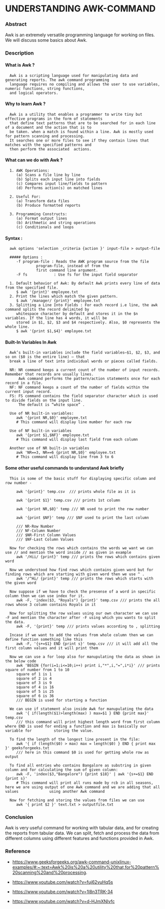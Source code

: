 # UNDERSTANDING AWK-COMMAND

### Abstract

   Awk is an extremely versatile programming language for working on files. We will discuss some basics about Awk.
   
### Description
   
   #### What is Awk ?
      Awk is a scripting language used for manipulating data and generating reports. The awk command programming 
      language requires no compiling and allows the user to use variables, numeric functions, string functions,
      and logical operators.
   
   #### Why to learn Awk ?
      Awk is a utility that enables a programmer to write tiny but effective programs in the form of statements 
      that define text patterns that are to be searched for in each line of a document and the action that is to 
      be taken. when a match is found within a line. Awk is mostly used for pattern scanning and processing. 
      It searches one or more files to see if they contain lines that matches with the specified patterns and 
      then perform the associated  actions.
   
   #### What can we do with Awk ?
      
      1. AWK Operations: 
         (a) Scans a file line by line 
         (b) Splits each input line into fields 
         (c) Compares input line/fields to pattern 
         (d) Performs action(s) on matched lines 

      2. Useful For: 
         (a) Transform data files 
         (b) Produce formatted reports 

      3. Programming Constructs: 
         (a) Format output lines 
         (b) Arithmetic and string operations 
         (c) Conditionals and loops
         
   #### Syntax :
      awk options 'selection _criteria {action }' input-file > output-file
      
      ##### Options :
         -f program-file : Reads the AWK program source from the file 
                  program-file, instead of from the 
                  first command line argument.
         -F fs            : Use fs for the input field separator
   
      1. Default behavior of Awk: By default Awk prints every line of data from the specified file.
         $ awk '{print}' employee.txt
      2. Print the lines which match the given pattern.
         $ awk '/manager/ {print}' employee.txt
      3. Splitting a Line Into Fields : For each record i.e line, the awk command splits the record delimited by 
         whitespace character by default and stores it in the $n variables. If the line has 4 words, it will be 
         stored in $1, $2, $3 and $4 respectively. Also, $0 represents the whole line.
         $ awk '{print $1,$4}' employee.txt
         
   #### Built-In Variables In Awk

      Awk’s built-in variables include the field variables—$1, $2, $3, and so on ($0 is the entire line) — that 
      break a line of text into individual words or pieces called fields. 

      NR: NR command keeps a current count of the number of input records. Remember that records are usually lines.
          Awk command performs the pattern/action statements once for each record in a file. 
      NF: NF command keeps a count of the number of fields within the current input record. 
      FS: FS command contains the field separator character which is used to divide fields on the input line.
          The default is “white space” .
      
      Use of NR built-in variables:
         awk '{print NR,$0}' employee.txt
         # This command will display line mumber for each row
         
      Use of NF built-in variables 
         awk '{print $1,$NF}' employee.txt
         # This command will display last field from each column
         
      Another use of NR built-in variables  
         awk 'NR==3, NR==6 {print NR,$0}' employee.txt
         # This command will display line from 3 to 6
    
   #### Some other useful commands to understand Awk briefly
      
      This is some of the basic stuff for displaying specific column and row number -
      
         awk '{print}' temp.csv  /// prints whole file as it is

         awk '{print $1}' temp.csv /// prints 1st column

         awk '{print NR,$0}' temp /// NR used to print the row number

         awk '{print $NF}' temp /// $NF used to print the last column

         /// NR-Row Number
         /// NF-Column Number
         /// $NR-First Column Values
         /// $NF-Last Column Values
      
      Now for checking the rows which contains the words we want we can use // and mention the word inside // as given in example
         awk '/Hii/ {print}' temp /// prints the rows which contains given word
      
      Now we understood how find rows which contains given word but for finding rows which are starting with given word then we use ^ .
         awk '/^Hi/ {print}' temp /// prints the rows which starts with the given word
        
      Now suppose if we have to check the presense of a word in specific column then we can use index for it.
         awk -F, 'index($3, "Royals") {print}' temp.csv /// prints the all rows whose 3 column contains Royals in it
      
      Now for splitting the row values using our own character we can use -F and mention the character after -F using which you wants to split the data.
         awk -F, '{print}' temp /// prints values according to , splitting
      
      Incase if we want to add the values from whole column then we can define function something like this
         awk -F, '{s+=$1} END {print s}' temp.csv /// it will add all the first column values and it will print them

      Now we can use a for loop also for manupulating the data as shown in the below code
         awk 'BEGIN {for(i=1;i<=10;i++) print i,"*",i,"=",i*i}' /// prints square of number from 1 to 10
         square of 1 is 1
         square of 2 is 4
         square of 3 is 9
         square of 4 is 16
         square of 5 is 25
         square of 6 is 36
         /// BEGIN is used for starting a function
      
      We can use if statement also inside Awk for manupulating the data
         awk '{ if(length($1)>length(max) ) max=$1 } END {print max}' temp.csv
         /// this command will print highest length word from first column where END is used for ending a function and max is basically our variable for          storing the value.
      
      To find the length of the longest line present in the file:
         awk '{ if (length($0) > max) max = length($0) } END { print max }' geeksforgeeks.txt
         /// here in this command $0 is used for getting whole row as output
      
      To find all entries who contains Bangalore as substring in given column and for calculating the sum of given column:
         awk -F, 'index($3,"Bangalore") {print $18}' | awk '{s+=$1} END {print s}'
         # This command will print all runs made by rcb in all seasons, here we are using output of one Awk command and we are adding that all values              using another Awk command
         
      Now for fetching and storing the values from files we can use
         awk '{ print $2 }' text.txt > outputfile.txt

### Conclusion
   
   Awk is very useful command for working with tabular data, and for creating the reports from tabular data. We can split, 
   fetch and process the data from different columns using different features and functions provided in Awk.

### Reference
   
   * https://www.geeksforgeeks.org/awk-command-unixlinux-examples/#:~:text=Awk%20is%20a%20utility%20that,for%20pattern%20scanning%20and%20processing.
   
   * https://www.youtube.com/watch?v=fuj62vuHq5s
   
   * https://www.youtube.com/watch?v=1l8n3TRK-34
   
   * https://www.youtube.com/watch?v=d-HJmXNIvfc
